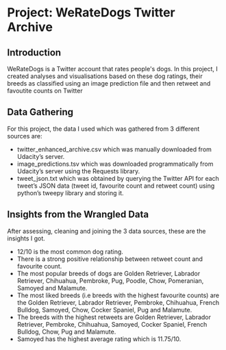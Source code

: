 # Project: WeRateDogs Twitter Archive 

## Introduction
WeRateDogs is a Twitter account that rates people's dogs. 
In this project, I created analyses and visualisations based on these dog ratings, their breeds as classified using an image prediction file and then retweet and favoutite counts on Twitter

## Data Gathering
For this project, the data I used which was gathered from 3 different sources are:
- twitter_enhanced_archive.csv which was manually downloaded from Udacity’s 
server.
- image_predictions.tsv which was downloaded programmatically from Udacity’s 
server using the Requests library. 
- tweet_json.txt which was obtained by querying the Twitter API for each tweet’s 
JSON data (tweet id, favourite count and retweet count) using python’s tweepy 
library and storing it.


## Insights from the Wrangled Data
After assessing, cleaning and joining the 3 data sources, these are the insights I got.

- 12/10 is the most common dog rating.
- There is a strong positive relationship between retweet count and favourite count.
- The most popular breeds of dogs are Golden Retriever, Labrador Retriever, Chihuahua, 
Pembroke, Pug, Poodle, Chow, Pomeranian, Samoyed and Malamute. 
- The most liked breeds (i.e breeds with the highest favourite counts) are the Golden Retriever, 
Labrador Retriever, Pembroke, Chihuahua, French Bulldog, Samoyed, Chow, Cocker Spaniel, 
Pug and Malamute.
- The breeds with the highest retweets are Golden Retriever, Labrador Retriever, Pembroke, 
Chihuahua, Samoyed, Cocker Spaniel, French Bulldog, Chow, Pug and Malamute. 
- Samoyed has the highest average rating which is 11.75/10.